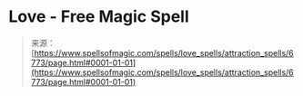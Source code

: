 <!--yml
category: 未分类
date: 2024-06-12 18:41:33
-->

# Love - Free Magic Spell

> 来源：[https://www.spellsofmagic.com/spells/love_spells/attraction_spells/6773/page.html#0001-01-01](https://www.spellsofmagic.com/spells/love_spells/attraction_spells/6773/page.html#0001-01-01)